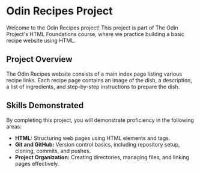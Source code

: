 # Odin Recipes Project

Welcome to the Odin Recipes project! This project is part of The Odin Project's HTML Foundations course, where we practice building a basic recipe website using HTML.

## Project Overview
The Odin Recipes website consists of a main index page listing various recipe links. Each recipe page contains an image of the dish, a description, a list of ingredients, and step-by-step instructions to prepare the dish.

## Skills Demonstrated
By completing this project, you will demonstrate proficiency in the following areas:
- **HTML:** Structuring web pages using HTML elements and tags.
- **Git and GitHub:** Version control basics, including repository setup, cloning, commits, and pushes.
- **Project Organization:** Creating directories, managing files, and linking pages effectively.
